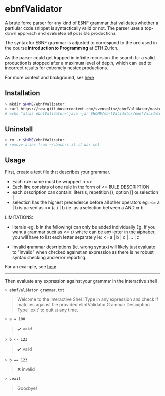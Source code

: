 # ebnfValidator 

A brute force parser for any kind of EBNF grammar that validates whether a partiular code snippet is syntactically valid or not. 
The parser uses a top-down approach and evaluates all possible productions. 

The syntax for EBNF grammar is adjusted to correspond to the one used in the course **Introduction to Programming** at ETH Zurich. 

As the parser could get trapped in infinite recursion, the search for a valid production is stopped after a maximum level of depth, which can lead 
to incorrect results for extremely nested productions. 

For more context and background, see [here](https://svenglinz.ovh/post.php?id=18)

## Installation
```bash
> mkdir $HOME/ebnfValidator
> curl https://raw.githubusercontent.com/svensglinz/ebnfValidator/master/ebnfValidator.jar > $HOME/ebnfValidator/ebnfValidator.jar
# echo "alias ebnfValidator='java -jar $HOME/ebnfValidator/ebnfValidator.jar' >> ~/.bashrc
```

## Uninstall
```bash
> rm -r $HOME/ebnfValidator
# remove alias from ~/.bashrc if it was set
```

## Usage 

First, create a text file that describes your grammar.

- Each rule name must be wrapped in <>
- Each line consists of one rule in the form of <RULENAME> <= RULE DESCRIPTION
- each description can contain: literals, repetition {}, option [] or selection |
- selection has the highest precedence before all other operators
eg: <RULE1> <= a <RULE1> | b is parsed as <RULE1> <= (a <RULE1> ) | b (ie. as a selection between a AND <RULE1> or b

LIMITATIONS: 

- literals (eg. b in the following) can only be added individually
Eg. If you want a grammar such as *<STRING> <= {<CHARACTER>}* where *<CHARACTER>* can be any letter in the alphabet,
you will have to list each letter separately ie:
<CHARACTER> <= a | b | c | ... | z

- Invalid grammar descriptions (ie. wrong syntax) will likely just evaluate to "invalid" when checked against an expression as there is no robust 
syntax checking and error reporting. 

For an example, see [here](grammar.txt)

---

Then evaluate any expression against your grammar in the interactive shell

```bash
> ebnfValidator grammar.txt
```
> Welcome to the Interactive Shell! </code>
Type in any expression and check if matches against the provided ebnfValidator.Grammar Description
Type '.exit' to quit at any time.

```bash
> a = 100
```
> ✔️ valid

```bash
> b <- 123
```
> ✔️ valid

```bash
> b == 123
```
> :x: invalid

```bash
> .exit
```

> Goodbye!
